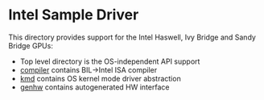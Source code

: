 # Intel Sample Driver

This directory provides support for the Intel Haswell, Ivy Bridge and Sandy Bridge GPUs:
- Top level directory is the OS-independent API support
- [compiler](https://github.com/KhronosGroup/GL-Next/tree/master/icd/intel/compiler) contains BIL->Intel ISA compiler
- [kmd](https://github.com/KhronosGroup/GL-Next/tree/master/icd/intel/kmd) contains OS kernel mode driver abstraction
- [genhw](https://github.com/KhronosGroup/GL-Next/tree/master/icd/intel/genhw) contains autogenerated HW interface
